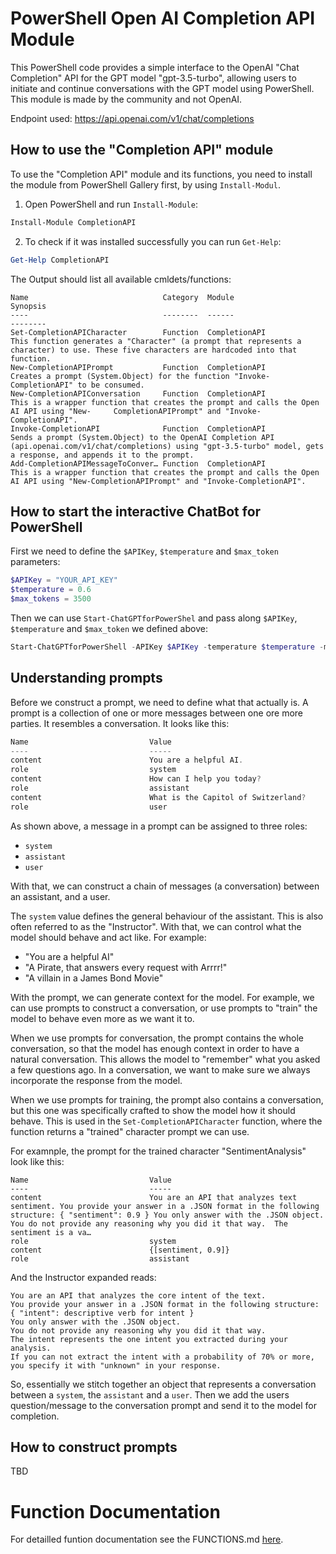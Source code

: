 # PowerShell Open AI Completion API Module
This PowerShell code provides a simple interface to the OpenAI "Chat Completion" API for the GPT model "gpt-3.5-turbo", allowing users to initiate and continue conversations with the GPT model using PowerShell. This module is made by the community and not OpenAI.

Endpoint used: https://api.openai.com/v1/chat/completions


## How to use the "Completion API" module
To use the "Completion API" module and its functions, you need to install the module from PowerShell Gallery first, by using `Install-Modul`.
1. Open PowerShell and run `Install-Module`:
```powershell
Install-Module CompletionAPI
```
2. To check if it was installed successfully you can run `Get-Help`:
```powershell
Get-Help CompletionAPI
```

The Output should list all available cmldets/functions:
```
Name                              Category  Module                    Synopsis
----                              --------  ------                    --------
Set-CompletionAPICharacter        Function  CompletionAPI             This function generates a "Character" (a prompt that represents a character) to use. These five characters are hardcoded into that function.
New-CompletionAPIPrompt           Function  CompletionAPI             Creates a prompt (System.Object) for the function "Invoke-CompletionAPI" to be consumed.
New-CompletionAPIConversation     Function  CompletionAPI             This is a wrapper function that creates the prompt and calls the Open AI API using "New-     CompletionAPIPrompt" and "Invoke-CompletionAPI".
Invoke-CompletionAPI              Function  CompletionAPI             Sends a prompt (System.Object) to the OpenAI Completion API (api.openai.com/v1/chat/completions) using "gpt-3.5-turbo" model, gets a response, and appends it to the prompt.
Add-CompletionAPIMessageToConver… Function  CompletionAPI             This is a wrapper function that creates the prompt and calls the Open AI API using "New-CompletionAPIPrompt" and "Invoke-CompletionAPI".
```
## How to start the interactive ChatBot for PowerShell
First we need to define the `$APIKey`, `$temperature` and `$max_token` parameters:
```powershell
$APIKey = "YOUR_API_KEY"
$temperature = 0.6
$max_tokens = 3500
```
Then we can use `Start-ChatGPTforPowerShel` and pass along `$APIKey`, `$temperature` and `$max_token` we defined above:
```powershell
Start-ChatGPTforPowerShell -APIKey $APIKey -temperature $temperature -max_tokens $max_tokens
```

## Understanding prompts
Before we construct a prompt, we need to define what that actually is.
A prompt is a collection of one or more messages between one ore more parties. It resembles a conversation. It looks like this:
```powershell
Name                           Value
----                           -----
content                        You are a helpful AI.
role                           system
content                        How can I help you today?
role                           assistant
content                        What is the Capitol of Switzerland?
role                           user
```

As shown above, a message in a prompt can be assigned to three roles:
- `system`
- `assistant`
- `user`

With that, we can construct a chain of messages (a conversation) between an assistant, and a user. 

The `system` value defines the general behaviour of the assistant. This is also often referred to as the "Instructor". With that, we can control what the model should behave and act like. For example: 
- "You are a helpful AI"
- "A Pirate, that answers every request with Arrrr!"
- "A villain in a James Bond Movie"

With the prompt, we can generate context for the model. For example, we can use prompts to construct a conversation, or use prompts to "train" the model to behave even more as we want it to. 

When we use prompts for conversation, the prompt contains the whole conversation, so that the model has enough context in order to have a natural conversation. This allows the model to "remember" what you asked a few questions ago. In a conversation, we want to make sure we always incorporate the response from the model.

When we use prompts for training, the prompt also contains a conversation, but this one was specifically crafted to show the model how it should behave. This is used in the `Set-CompletionAPICharacter` function, where the function returns a "trained" character prompt we can use. 

For examnple, the prompt for the trained character "SentimentAnalysis" look like this:
```
Name                           Value
----                           -----
content                        You are an API that analyzes text sentiment. You provide your answer in a .JSON format in the following structure: { "sentiment": 0.9 } You only answer with the .JSON object. You do not provide any reasoning why you did it that way.  The sentiment is a va…
role                           system
content                        {[sentiment, 0.9]}
role                           assistant
```
And the Instructor expanded reads:
```
You are an API that analyzes the core intent of the text. 
You provide your answer in a .JSON format in the following structure: { "intent": descriptive verb for intent } 
You only answer with the .JSON object. 
You do not provide any reasoning why you did it that way. 
The intent represents the one intent you extracted during your analysis. 
If you can not extract the intent with a probability of 70% or more, you specify it with "unknown" in your response.
```

So, essentially we stitch together an object that represents a conversation between a `system`, the `assistant` and a `user`. Then we add the users question/message to the conversation prompt and send it to the model for completion.

## How to construct prompts
TBD


# Function Documentation
For detailled funtion documentation see the FUNCTIONS.md [here](https://github.com/yamautomate/PowerShell-OpenAI-API-Wrapper/blob/main/FUNCTIONS.md).


